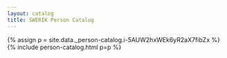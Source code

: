 ```yaml
---
layout: catalog
title: SWERIK Person Catalog
---
```

{% assign p = site.data._person-catalog.i-5AUW2hxWEk6yR2aX7fibZx %}
{% include person-catalog.html p=p %}

